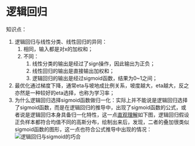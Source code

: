 # 逻辑回归

知识点：
1. 逻辑回归与线性分类、线性回归的异同：
    1. 相同，输入都是对x的加权和；
    2. 不同：
        1. 线性分类的输出是经过了sign操作，因此输出为正负；
        2. 线性回归的输出是直接输出加权和；
        3. 逻辑回归的输出是经过sigmoid函数，结果为0~1之间；
2. 最优化通过梯度下降，通常eta与坡地成比例关系，坡度越大，eta越大，反之亦然是一种较好的eta选择，也称为学习率；
3. 为什么逻辑回归选择sigmoid函数做归一化：实际上并不能说是逻辑回归选择了sigmoid函数，而是在逻辑回归的推导中，出现了sigmoid函数的公式，或者说是逻辑回归本身具备归一化特性，这一点[直观理解](https://blog.csdn.net/liuyhoo/article/details/81558350)如下图，逻辑回归假设正负样本都符合均值不同的高斯分布，绘制出来后，发现，二者的叠加很类似sigmoid函数的图形，这一点也符合公式推导中出现的情况：
![逻辑回归与sigmoid的巧合](https://img-blog.csdn.net/20180810100915744?watermark/2/text/aHR0cHM6Ly9ibG9nLmNzZG4ubmV0L2xpdXlob28=/font/5a6L5L2T/fontsize/400/fill/I0JBQkFCMA==/dissolve/70)
